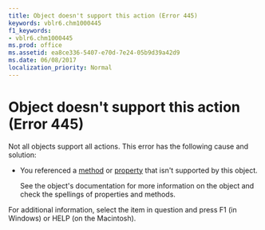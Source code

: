 ```yaml
---
title: Object doesn't support this action (Error 445)
keywords: vblr6.chm1000445
f1_keywords:
- vblr6.chm1000445
ms.prod: office
ms.assetid: ea8ce336-5407-e70d-7e24-05b9d39a42d9
ms.date: 06/08/2017
localization_priority: Normal
---
```



# Object doesn't support this action (Error 445)

Not all objects support all actions. This error has the following cause and solution:



- You referenced a [method](../../Glossary/vbe-glossary.md#method) or [property](../../Glossary/vbe-glossary.md#property) that isn't supported by this object.
    
    See the object's documentation for more information on the object and check the spellings of properties and methods.
    

For additional information, select the item in question and press F1 (in Windows) or HELP (on the Macintosh).

